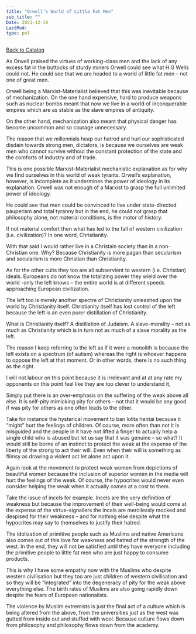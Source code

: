```yaml
---
title: "Orwell’s World of Little Fat Men"
sub_title: ""
Date: 2021-12-10
LastMod:
type: pol
---
```


[Back to Catalog](/)

As Orwell praised the virtues of working-class men and the lack of any excess fat in the buttocks of sturdy miners Orwell could see what H.G Wells could not. He could see that we are headed to a world of little fat men – not one of great men.

Orwell being a Marxist-Materialist believed that this was inevitable because of mechanization. On the one hand expensive, hard to produce weapons such as nuclear bombs meant that now we live in a world of inconquerable empires which are as stable as the slave empires of antiquity.

On the other hand, mechanization also meant that physical danger has become uncommon and so courage unnecessary.

The reason that we millennials heap our hatred and hurl our sophisticated disdain towards strong men, dictators, is because we ourselves are weak men who cannot survive without the constant protection of the state and the comforts of industry and of trade.

This is one possible Marxist-Materialist mechanistic explanation as for why we find ourselves in this world of weak tyrants. Orwell’s explanation, however, is incomplete as it undermines the power of ideology in its explanation. Orwell was not enough of a Marxist to grasp the full unlimited power of ideology.

He could see that men could be convinced to live under state-directed pauperism and total tyranny but in the end, he could not grasp that philosophy alone, not material conditions, is the motor of history.

If not material comfort then what has led to the fall of western civilization (i.e. civilization)? In one word, Christianity.

With that said I would rather live in a Christain society than in a non-Christian one. Why? Because Christianity is more pagan than secularism and secularism is more Christian than Christianity.

As for the other cults they too are all subservient to western (i.e. Christian) ideals. Europeans do not know the totalizing power they wield over the world -only the left knows – the entire world is at different speeds approaching European civilization.

The left too is merely another spectre of Christianity unleashed upon the world by Christianity itself. Christianity itself has lost control of the left because the left is an even purer distillation of Christianity.

What is Christianity itself? A distillation of Judaism. A slave-morality – not as much as Christianity which is in turn not as much of a slave morality as the left.

The reason I keep referring to the left as if it were a monolith is because the left exists on a spectrum (of autism) whereas the right is whoever happens to oppose the left at that moment. Or in other words, there is no such thing as the right.

I will not labour on this point because it is irrelevant and at at any rate my opponents on this point feel like they are too clever to understand it,

Simply put there is an over-emphasis on the suffering of the weak above all else. It is self-pity mimicking pity for others – not that it would be any good if was pity for others as one often leads to the other.

Take for instance the hysterical movement to ban lolita hentai because it “might” hurt the feelings of children. Of course, more often than not it is misguided and the people in it have not lifted a finger to actually help a single child who is abused but let us say that it was genuine – so what? It would still be borne of an instinct to protect the weak at the expense of the liberty of the strong to act their will. Even when their will is something as flimsy as drawing a violent act let alone act upon it.

Again look at the movement to protect weak women from depictions of beautiful women because the inclusion of superior women in the media will hurt the feelings of the weak. Of course, the hypocrites would never even consider helping the weak when it actually comes at a cost to them.

Take the issue of incels for example. Incels are the very definition of weakness but because the improvement of their well-being would come at the expense of the virtue-signallers the incels are mercilessly mocked and despised for their weakness – and for nothing else despite what the hypocrites may say to themselves to justify their hatred.

The idolization of primitive people such as Muslims and native Americans also comes out of this love for weakness and hatred of the strength of the west. In the end, they will not be satisfied until they have everyone including the primitive people to little fat men who are just happy to consume products.

This is why I have some empathy now with the Muslims who despite western civilisation but they too are just children of western civilisation and so they will be “integrated” into the degeneracy of pity for the weak above everything else. The birth rates of Muslims are also going rapidly down despite the fears of European nationalists.

The violence by Muslim extremists is just the final act of a culture which is being altered from the above, from the universities just as the west was gutted from inside out and stuffed with wool. Because culture flows down from philosophy and philosophy flows down from the academy.
